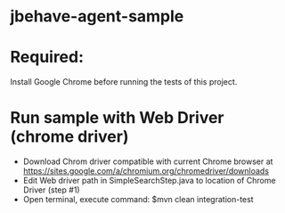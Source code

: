 # jbehave-agent-sample
# Required:
Install Google Chrome before running the tests of this project.
# Run sample with Web Driver (chrome driver)
- Download Chrom driver compatible with current Chrome browser at https://sites.google.com/a/chromium.org/chromedriver/downloads
- Edit Web driver path in SimpleSearchStep.java to location of Chrome Driver (step #1)
- Open terminal, execute command: $mvn clean integration-test 
